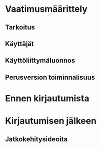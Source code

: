 # Vaatimusmäärittely
## Tarkoitus

## Käyttäjät

## Käyttöliittymäluonnos

## Perusversion toiminnalisuus
  # Ennen kirjautumista
  # Kirjautumisen jälkeen

## Jatkokehitysideoita
